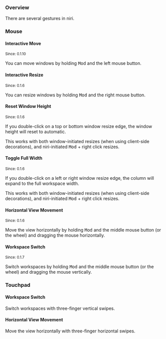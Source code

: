 ### Overview

There are several gestures in niri.

### Mouse

#### Interactive Move

<sup>Since: 0.1.10</sup>

You can move windows by holding <kbd>Mod</kbd> and the left mouse button.

#### Interactive Resize

<sup>Since: 0.1.6</sup>

You can resize windows by holding <kbd>Mod</kbd> and the right mouse button.

#### Reset Window Height

<sup>Since: 0.1.6</sup>

If you double-click on a top or bottom window resize edge, the window height will reset to automatic.

This works with both window-initiated resizes (when using client-side decorations), and niri-initiated <kbd>Mod</kbd> + right click resizes.

#### Toggle Full Width

<sup>Since: 0.1.6</sup>

If you double-click on a left or right window resize edge, the column will expand to the full workspace width.

This works with both window-initiated resizes (when using client-side decorations), and niri-initiated <kbd>Mod</kbd> + right click resizes.

#### Horizontal View Movement

<sup>Since: 0.1.6</sup>

Move the view horizontally by holding <kbd>Mod</kbd> and the middle mouse button (or the wheel) and dragging the mouse horizontally.

#### Workspace Switch

<sup>Since: 0.1.7</sup>

Switch workspaces by holding <kbd>Mod</kbd> and the middle mouse button (or the wheel) and dragging the mouse vertically.

### Touchpad

#### Workspace Switch

Switch workspaces with three-finger vertical swipes.

#### Horizontal View Movement

Move the view horizontally with three-finger horizontal swipes.
